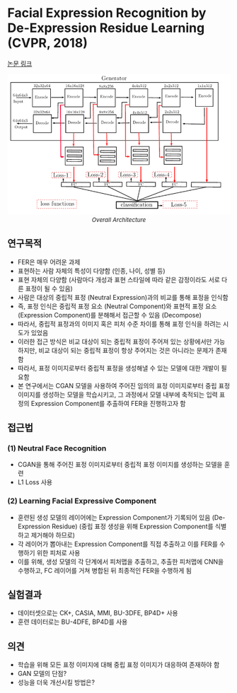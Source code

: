 # Facial Expression Recognition by De-Expression Residue Learning  (CVPR, 2018)

[논문 링크](https://openaccess.thecvf.com/content_cvpr_2018/html/Yang_Facial_Expression_Recognition_CVPR_2018_paper.html)

<p align="center">
    <img width="600" alt='fig1' src="./img/09_01_01.png?raw=true"></br>
    <em><font size=2>Overall Architecture</font></em>
</p>

## 연구목적
- FER은 매우 어려운 과제 
- 표현하는 사람 자체의 특성이 다양함 (인종, 나이, 성별 등) 
- 표현 자체의 다양함 (사람마다 개성과 표현 스타일에 따라 같은 감정이라도 서로 다른 표정이 될 수 있음) 
- 사람은 대상의 중립적 표정 (Neutral Expression)과의 비교를 통해 표정을 인식함 
- 즉, 표정 인식은 중립적 표정 요소 (Neutral Component)와 표현적 표정 요소 (Expression Component)를 분해해서 접근할 수 있음 (Decompose) 
- 따라서, 중립적 표정과의 이미지 혹은 피처 수준 차이를 통해 표정 인식을 하려는 시도가 있었음 
- 이러한 접근 방식은 비교 대상이 되는 중립적 표정이 주어져 있는 상황에서만 가능하지만, 비교 대상이 되는 중립적 표정이 항상 주어지는 것은 아니라는 문제가 존재함 
- 따라서, 표정 이미지로부터 중립적 표정을 생성해낼 수 있는 모델에 대한 개발이 필요함 
- 본 연구에서는 CGAN 모델을 사용하여 주어진 임의의 표정 이미지로부터 중립 표정 이미지를 생성하는 모델을 학습시키고, 그 과정에서 모델 내부에 축적되는 입력 표정의 Expression Component를 추출하여 FER을 진행하고자 함 

## 접근법
### (1) Neutral Face Recognition 
- CGAN을 통해 주어진 표정 이미지로부터 중립적 표정 이미지를 생성하는 모델을 훈련 
- L1 Loss 사용 
### (2) Learning Facial Expressive Component 
- 훈련된 생성 모델의 레이어에는 Expression Component가 기록되어 있음 (De-Expression Residue)
(중립 표정 생성을 위해 Expression Component를 식별하고 제거해야 하므로) 
- 각 레이어가 뽑아내는 Expression Component를 직접 추출하고 이를 FER를 수행하기 위한 피처로 사용 
- 이를 위해, 생성 모델의 각 단계에서 피처맵을 추출하고, 추출한 피처맵에 CNN을 수행하고, FC 레이어를 거쳐 병합된 뒤 최종적인 FER을 수행하게 됨 

## 실험결과
- 데이터셋으로는 CK+, CASIA, MMI, BU-3DFE, BP4D+ 사용 
- 훈련 데이터로는 BU-4DFE, BP4D를 사용 

## 의견
- 학습을 위해 모든 표정 이미지에 대해 중립 표정 이미지가 대응하여 존재하야 함 
- GAN 모델의 단점? 
- 성능을 더욱 개선시킬 방법은? 